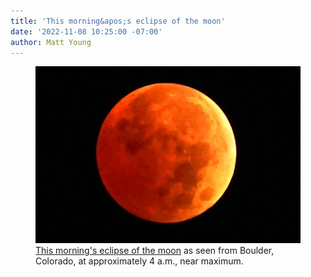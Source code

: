```yaml
---
title: 'This morning&apos;s eclipse of the moon'
date: '2022-11-08 10:25:00 -07:00'
author: Matt Young
---
```


<figure>
<img src="/uploads/2022/DSC05373_Lunar_Eclipse_600.jpg" alt="Eclipse photo"/>
<figcaption><a href="https://www.timeanddate.com/eclipse/map/2022-november-8">This morning's eclipse of the moon</a> as seen from Boulder, Colorado, at approximately 4 a.m., near maximum.
</figcaption>
</figure>
